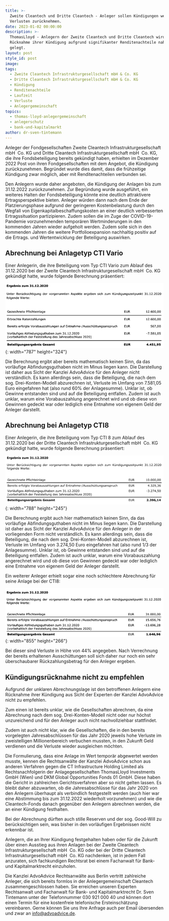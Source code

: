 ```yaml
---
title: >-
  Zweite Cleantech und Dritte Cleantech - Anleger sollen Kündigungen wegen
  Verlusten zurücknehmen.
date: 2023-01-02 00:00:00
description: >-
  ThomasLloyd - Anlegern der Zweite Cleantech und Dritte Cleantech wird
  Rücknahme ihrer Kündigung aufgrund signifikanter Renditenachteile nahe
  gelegt. 
layout: post
style_id: post
image:
tags:
  - Zweite Cleantech Infrastrukturgesellschaft mbH & Co. KG
  - Dritte Cleantech Infrastrukturgesellschaft mbH & Co. KG
  - Kündigung
  - Renditenachteile
  - Laufzeit
  - Verluste
  - Anlegergemeinschaft
topics:
  - thomas-lloyd-anlegergemeinschaft
  - anlegerschutz
  - bank-und-kapitalmarkt
author: dr-sven-tintemann
---
```

Anleger der Fondgesellschaften Zweite Cleantech Infrastrukturgesellschaft mbH&nbsp; Co. KG und Dritte Cleantech Infrastrukturgesellschaft mbH&nbsp; Co. KG, die ihre Fondsbeteiligung bereits gekündigt haben, erhielten im Dezember 2022 Post von ihren Fondgesellschaften mit dem Angebot, die Kündigung zurückzunehmen. Begründet wurde dies damit, dass die frühzeitige Kündigung zwar möglich, aber mit Renditenachteilen verbunden sei.&nbsp;

Den Anlegern wurde daher angeboten, die Kündigung der Anlagen bis zum 31.12.2022 zurückzunehmen. Zur Begründung wurde ausgeführt, ein weiteres Halten der Fondsbeteiligung könnte eine deutlich attraktivere Ertragsperspektive bieten. Anleger würden dann nach dem Ende der Platzierungsphase aufgrund der geringeren Kostenbelastung durch den Wegfall von Eigenkapitalbeschaffungskosten an einer deutlich verbesserten Ertragssituation partizipieren. Zudem sollen die im Zuge der COVID-19-Pandemie vorzunehmenden temporären Wertminderungen in den kommenden Jahren wieder aufgeholt werden. Zudem solle sich in den kommenden Jahren die weitere Portfolioexpansion nachhaltig positiv auf die Ertrags. und Wertentwicklung der Beteiligung auswirken.&nbsp;

## Abrechnung bei Anlagetyp CTI Vario

Einer Anlegerin, die ihre Beteiligung vom Typ CTI Vario zum Ablauf des 31.12.2020 bei der Zweite Cleantech Infrastrukturgesellschaft mbH&nbsp; Co. KG gekündigt hatte, wurde folgende Berechnung präsentiert:&nbsp;

![](/uploads/abrechnung-ctiv.PNG){: width="787" height="324"}

Die Berechnung ergibt aber bereits mathematisch keinen Sinn, da das vorläufige Abfindungsguthaben nicht im Minus liegen kann. Die Darstellung ist daher aus Sicht der Kanzlei AdvoAdvice für den Anleger nicht verständlich. Es kann allerdings sein, dass die Beteiligung, die nach dem sog. Drei-Konten-Modell abzurechnen ist, Verluste im Umfang von 7.581,05 Euro eingefahren hat (also rund 60% der Anlagesumme). Unklar ist, ob Gewinne entstanden sind und auf die Beteiligung entfallen. Zudem ist auch unklar, warum eine Vorabauszahlung angerechnet wird und ob diese von Gewinnen gedeckt war oder lediglich eine Entnahme von eigenem Geld der Anleger darstellt.&nbsp;&nbsp;

## Abrechnung bei Anlagetyp CTI8

Einer Anlegerin, die ihre Beteiligung vom Typ CTI 8 zum Ablauf des 31.12.2020 bei der Dritte Cleantech Infrastrukturgesellschaft mbH&nbsp; Co. KG gekündigt hatte, wurde folgende Berechnung präsentiert:&nbsp;

![](/uploads/abrechnung-cti8.PNG){: width="788" height="245"}

Die Berechnung ergibt auch hier mathematisch keinen Sinn, da das vorläufige Abfindungsguthaben nicht im Minus liegen kann. Die Darstellung ist daher aus Sicht der Kanzlei AdvoAdvice für den Anleger in der vorliegenden Form nicht verständlich. Es kann allerdings sein, dass die Beteiligung, die nach dem sog. Drei-Konten-Modell abzurechnen ist, Verluste im Umfang von 3.274,50 Euro eingefahren hat (also rund 1/3 der Anlagesumme). Unklar ist, ob Gewinne entstanden sind und auf die Beteiligung entfallen. Zudem ist auch unklar, warum eine Vorabauszahlung angerechnet wird und ob diese von Gewinnen gedeckt war oder lediglich eine Entnahme von eigenem Geld der Anleger darstellt. &nbsp;

Ein weiterer Anleger erhielt sogar eine noch schlechtere Abrechnung für seine Anlage bei der CTI8:

![](/uploads/abrechnung-cti8a.PNG){: width="855" height="266"}

Bei dieser sind Verluste in Höhe von 44% angegeben. Nach Verrechnung der bereits erhaltenen Ausschüttungen soll sich daher nur noch ein sehr überschaubarer Rückzahlungsbetrag für den Anleger ergeben.&nbsp;

## Kündigungsrücknahme nicht zu empfehlen

Aufgrund der unklaren Abrechnungslage ist den betroffenen Anlegern eine Rücknahme ihrer Kündigung aus Sicht der Experten der Kanzlei AdvoAdvice nicht zu empfehlen.&nbsp;

Zum einen ist bereits unklar, wie die Gesellschaften abrechnen, da eine Abrechnung nach dem sog. Drei-Konten-Modell nicht oder nur höchst unzureichend und für den Anleger auch nicht nachvollziehbar stattfindet.&nbsp;

Zudem ist auch nicht klar, wie die Gesellschaften, die in den bereits vorgelegten Jahresabschlüssen für das Jahr 2020 jeweils hohe Verluste im zweistelligen Millionenbereich verbuchen mussten, in den Zukunft Geld verdienen und die Verluste wieder ausgleichen möchten.&nbsp;

Die Formulierung, dass eine Anlage im Wert temporär abgewertet werden musste, kennen die Rechtsanwälte der Kanzlei AdvoAdvice schon aus anderen Verfahren gegen die CT Infrastructure Holding Limited als Rechtsnachfolgerin der Anlagegesellschaften ThomasLloyd Investments GmbH (Wien) und DKM Global Opportunities Fonds 01 GmbH. Diese haben die Gericht in zahlreichen Gerichtsverfahren aber so nicht gelten lassen. Es bleibt daher abzuwarten, ob die Jahresabschlüsse für das Jahr 2020 von den Anlegern überhaupt als verbindlich festgestellt werden (auch hier war eine Abstimmung bis zum 31.12.2022 wiederholt vorzunehmen) und wie die Cleantech-Fonds danach gegenüber den Anlegern abrechnen werden, die an einer Kündigung festhalten.&nbsp;

Bei der Abrechnung dürften auch stille Reserven und der sog. Good-Will zu berücksichtigen sein, was bisher in den vorläufigen Ergebnissen nicht erkennbar ist.&nbsp;

Anlegern, die an Ihrer Kündigung festgehalten haben oder für die Zukunft über einen Ausstieg aus ihren Anlagen bei der Zweite Cleantech Infrastrukturgesellschaft mbH&nbsp; Co. KG oder bei der Dritte Cleantech Infrastrukturgesellschaft mbH&nbsp; Co. KG nachdenken, ist in jedem Fall anzuraten, sich fachkundigen Rechtsrat bei einem Fachanwalt für Bank- und Kapitalmarktrecht einzuholen.&nbsp;

Die Kanzlei AdvoAdvice Rechtsanwälte aus Berlin vertritt zahlreiche Anleger, die sich bereits formlos in der Anlegergemeinschaft Cleantech zusammengeschlossen haben. Sie erreichen unseren Experten Rechtsanwalt und Fachanwalt für Bank- und Kapitalmarktrecht Dr. Sven Tintemann unter der Telefonnummer 030 921 000 40 und können dort einen Termin für eine kostenfreie telefonische Ersteinschätzung vereinbaren. Gerne können Sie uns Ihre Anfrage auch per Email übersenden und zwar an info@advoadvice.de.&nbsp;&nbsp;

&nbsp;

&nbsp;

&nbsp;